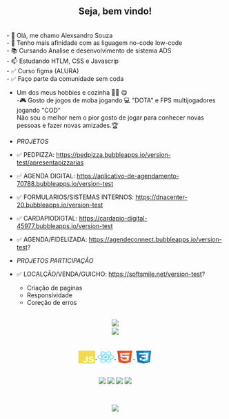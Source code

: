 <div align="center">
<h2> Seja, bem vindo!</h2>
</div>
</br>
- 👋 Olá, me chamo Alexsandro Souza</br>
- 👀 Tenho mais afinidade com as liguagem no-code low-code</br>
- 📚 Cursando Analise e desenvolvimento de sistema ADS</br>
- 📫 Estudando HTLM, CSS e Javascrip</br>
- ✅ Curso figma (ALURA) </br>
- ✅ Faço parte da comunidade sem coda</br>

- Um dos meus hobbies e cozinha 👨‍🍳 😋 </br>
-🎮 Gosto de jogos de moba jogando 💻 "DOTA" e FPS multijogadores jogando "COD"</br>
Não sou o melhor nem o pior gosto de jogar para conhecer novas pessoas e fazer novas amizades.🏆 </br>

- *PROJETOS*</br>
- ✅ PEDPIZZA: https://pedpizza.bubbleapps.io/version-test/apresentapizzarias </br>
- ✅ AGENDA DIGITAL: https://aplicativo-de-agendamento-70788.bubbleapps.io/version-test </br>
- ✅ FORMULARIOS/SISTEMAS INTERNOS: https://dnacenter-20.bubbleapps.io/version-test </br>
- ✅ CARDAPIODIGTAL: https://cardapio-digital-45977.bubbleapps.io/version-test </br>
- ✅ AGENDA/FIDELIZADA: https://agendeconnect.bubbleapps.io/version-test? </br>

- *PROJETOS PARTICIPAÇÃO*</br>
- ✅ LOCALÇÃO/VENDA/GUICHO: https://softsmile.net/version-test? </br>
  * Criação de paginas
  * Responsividade
  * Coreção de erros

</br>
<div align="center">
  <div align="center">
  <a href="https://github.com/Alexsandr0s">
    <img height="180em" src="https://github-readme-stats.vercel.app/api?username=Alexsandr0s&show_icons=true&theme=dracula&include_all_commits=true&count_private=true"/>
    </div>

  <div align="center">
    <img height="180em" src="https://github-readme-stats.vercel.app/api/top-langs/?username=Alexsandr0s&layout=compact&langs_count=7&theme=dracula"/>
</div>
</div>
</br>
 <div align="center">
<div style="display: inline_block"><br>
  <img align="center" alt="Formando-Js" height="30" width="40" src="https://raw.githubusercontent.com/devicons/devicon/master/icons/javascript/javascript-plain.svg">
  <img align="center" alt="Formando-React" height="30" width="40" src="https://raw.githubusercontent.com/devicons/devicon/master/icons/react/react-original.svg">
  <img align="center" alt="Formando -HTML" height="30" width="40" src="https://raw.githubusercontent.com/devicons/devicon/master/icons/html5/html5-original.svg">
  <img align="center" alt="Formando-CSS" height="30" width="40" src="https://raw.githubusercontent.com/devicons/devicon/master/icons/css3/css3-original.svg">
</div>
 </div>
</br>


 <div align="center">

  <a href="https://www.instagram.com/alexsandr0f" target="_blank"><img src="https://img.shields.io/badge/-Instagram-%23E4405F?style=for-the-badge&logo=instagram&logoColor=white" target="_blank"></a> 
  <a href = "mailto:alexsandros812@gmail.com"><img src="https://img.shields.io/badge/-Gmail-%23333?style=for-the-badge&logo=gmail&logoColor=white" target="_blank"></a>
  <a href="https://www.linkedin.com/in/alexsandro-souza-7552b21ab" target="_blank"><img src="https://img.shields.io/badge/-LinkedIn-%230077B5?style=for-the-badge&logo=linkedin&logoColor=white" target="_blank"></a> 
   <a href="https://discord.gg/Alexsandr0" target="_blank"><img src="https://img.shields.io/badge/Discord-7289DA?style=for-the-badge&logo=discord&logoColor=white" target="_blank"></a>
</div>
</br>
<p align="center">   <img alingn="center" src="https://profile-counter.glitch.me/Alexsandr0s/count.svg" /></p>







